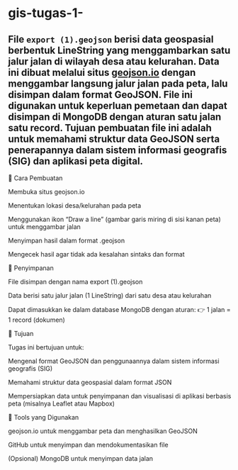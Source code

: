 # gis-tugas-1-
## File **`export (1).geojson`** berisi data geospasial berbentuk **LineString** yang menggambarkan satu jalur jalan di wilayah desa atau kelurahan. Data ini dibuat melalui situs [geojson.io](https://geojson.io) dengan menggambar langsung jalur jalan pada peta, lalu disimpan dalam format GeoJSON. File ini digunakan untuk keperluan pemetaan dan dapat disimpan di **MongoDB** dengan aturan satu jalan satu record. Tujuan pembuatan file ini adalah untuk memahami struktur data GeoJSON serta penerapannya dalam sistem informasi geografis (SIG) dan aplikasi peta digital.
🧭 Cara Pembuatan

Membuka situs geojson.io

Menentukan lokasi desa/kelurahan pada peta

Menggunakan ikon “Draw a line” (gambar garis miring di sisi kanan peta) untuk menggambar jalan

Menyimpan hasil dalam format .geojson

Mengecek hasil agar tidak ada kesalahan sintaks dan format

💾 Penyimpanan

File disimpan dengan nama export (1).geojson

Data berisi satu jalur jalan (1 LineString) dari satu desa atau kelurahan

Dapat dimasukkan ke dalam database MongoDB dengan aturan:
👉 1 jalan = 1 record (dokumen)

📘 Tujuan

Tugas ini bertujuan untuk:

Mengenal format GeoJSON dan penggunaannya dalam sistem informasi geografis (SIG)

Memahami struktur data geospasial dalam format JSON

Mempersiapkan data untuk penyimpanan dan visualisasi di aplikasi berbasis peta (misalnya Leaflet atau Mapbox)

🧩 Tools yang Digunakan

geojson.io
 untuk menggambar peta dan menghasilkan GeoJSON

GitHub
 untuk menyimpan dan mendokumentasikan file

(Opsional) MongoDB untuk menyimpan data jalan
